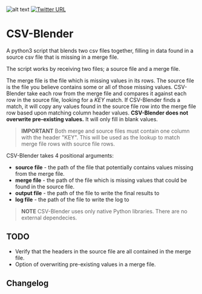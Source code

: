 ![alt text][python] [![Twitter URL](https://img.shields.io/twitter/url/http/shields.io.svg?style=social)](https://twitter.com/saltycatfish)
# CSV-Blender
A python3 script that blends two csv files together, filling in data found in a source csv file that is missing in a merge file.

The script works by receiving two files; a source file and a merge file.

The merge file is the file which is missing values in its rows.  The source file is the file you believe contains some or all of those missing values.  CSV-Blender take each row from the merge file and compares it against each row in the source file, looking for a *KEY* match.  If CSV-Blender finds a match, it will copy any values found in the source file row into the merge file row based upon matching column header values.  **CSV-Blender does not overwrite pre-existing values.**  It will only fill in blank values.

> **IMPORTANT** Both merge and source files must contain one column with the header "KEY".  This will be used as the lookup to match merge file rows with source file rows.

CSV-Blender takes 4 positional arguments:
* **source file** - the path of the file that potentially contains values missing from the merge file.  
* **merge file** - the path of the file which is missing values that could be found in the source file.
* **output file** - the path of the file to write the final results to
* **log file** - the path of the file to write the log to

> **NOTE** CSV-Blender uses only native Python libraries.  There are no external dependecies.

## TODO
* Verify that the headers in the source file are all contained in the merge file.
* Option of overwriting pre-existing values in a merge file.

## Changelog

[python]: https://img.shields.io/badge/Python-3.4-blue.svg

